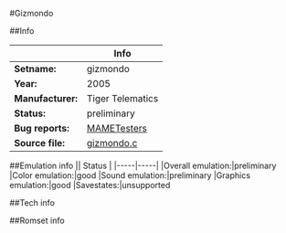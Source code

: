 #Gizmondo

##Info

||Info|
|-----|-----|
|**Setname:**|gizmondo
|**Year:**|2005
|**Manufacturer:**|Tiger Telematics
|**Status:**|preliminary
|**Bug reports:**|[MAMETesters](http://mametesters.org/view_all_set.php?type=1&temporary=y&search=gizmondo.c)
|**Source file:**|[gizmondo.c](https://github.com/mamedev/mame/blob/master/src/mess/drivers/gizmondo.c)

##Emulation info
|| Status |
|-----|-----|
|Overall emulation:|preliminary
|Color emulation:|good
|Sound emulation:|preliminary
|Graphics emulation:|good
|Savestates:|unsupported

##Tech info

##Romset info

<!--- START OF EDITED COMMENT DO NOT TOUCH TEXT ABOVE-->
